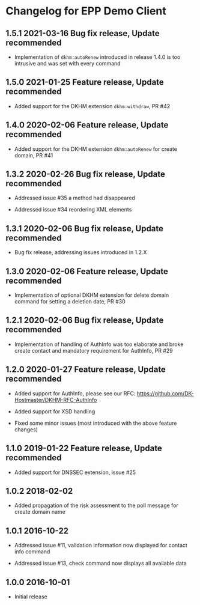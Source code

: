# Changelog for EPP Demo Client

## 1.5.1 2021-03-16 Bug fix release, Update recommended

- Implementation of `dkhm:autoRenew` introduced in release 1.4.0 is too intrusive and was set with every command

## 1.5.0 2021-01-25 Feature release, Update recommended

- Added support for the DKHM extension `dkhm:withdraw`, PR #42

## 1.4.0 2020-02-06 Feature release, Update recommended

- Added support for the DKHM extension `dkhm:autoRenew` for create domain, PR #41

## 1.3.2 2020-02-26 Bug fix release, Update recommended

- Addressed issue #35 a method had disappeared

- Addressed issue #34 reordering XML elements

## 1.3.1 2020-02-06 Bug fix release, Update recommended

- Bug fix release, addressing issues introduced in 1.2.X

## 1.3.0 2020-02-06 Feature release, Update recommended

- Implementation of optional DKHM extension for delete domain command for setting a deletion date, PR #30

## 1.2.1 2020-02-06 Bug fix release, Update recommended

- Implementation of handling of AuthInfo was too elaborate and broke create contact and mandatory requirement for AuthInfo, PR #29

## 1.2.0 2020-01-27 Feature release, Update recommended

- Added support for AuthInfo, please see our RFC: https://github.com/DK-Hostmaster/DKHM-RFC-AuthInfo

- Added support for XSD handling

- Fixed some minor issues (most introduced with the above feature changes)

## 1.1.0 2019-01-22 Feature release, Update recommended

- Added support for DNSSEC extension, issue #25

## 1.0.2 2018-02-02

- Added propagation of the risk assessment to the poll message for create domain name

## 1.0.1 2016-10-22

- Addressed issue #11, validation information now displayed for contact info command

- Addressed issue #13, check command now displays all available data

## 1.0.0 2016-10-01

- Initial release
